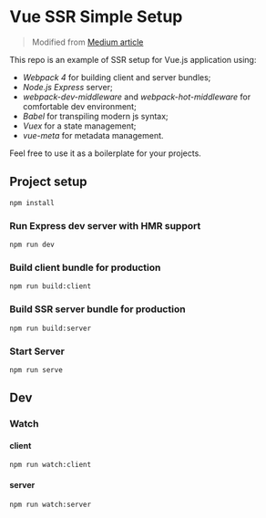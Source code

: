# Vue SSR Simple Setup

> Modified from [Medium article](https://medium.com/namecheap-engineering/production-ready-vue-ssr-in-5-simple-steps-39d171904150)

This repo is an example of SSR setup for Vue.js application using:

- _Webpack 4_ for building client and server bundles;
- _Node.js Express_ server;
- _webpack-dev-middleware_ and _webpack-hot-middleware_ for comfortable dev environment;
- _Babel_ for transpiling modern js syntax;
- _Vuex_ for a state management;
- _vue-meta_ for metadata management.

Feel free to use it as a boilerplate for your projects.

## Project setup

```
npm install
```

### Run Express dev server with HMR support

```
npm run dev
```

### Build client bundle for production

```
npm run build:client
```

### Build SSR server bundle for production

```
npm run build:server
```

### Start Server

```
npm run serve
```

## Dev

### Watch

#### client

```
npm run watch:client
```

#### server

```
npm run watch:server
```
